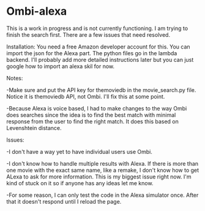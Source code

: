 # Ombi-alexa

This is a work in progress and is not currently functioning. I am trying to finish the search first. There are a few issues that need resolved.

Installation:
You need a free Amazon developer account for this. You can import the json for the Alexa part. The python files go in the lambda backend. I'll probably add more detailed instructions later but you can just google how to import an alexa skil for now.

Notes:

-Make sure and put the API key for themoviedb in the movie_search.py file. Notice it is themoviedb API, not Ombi. I'll fix this at some point.

-Because Alexa is voice based, I had to make changes to the way Ombi does searches since the idea is to find the best match with minimal response from the user to find the right match. It does this based on Levenshtein distance.

Issues:

-I don't have a way yet to have individual users use Ombi.

-I don't know how to handle multiple results with Alexa. If there is more than one movie with the exact same name, like a remake, I don't know how to get ALexa to ask for more information. This is my biggest issue right now. I'm kind of stuck on it so if anyone has any ideas let me know.

-For some reason, I can only test the code in the Alexa simulator once. After that it doesn't respond until I reload the page.

